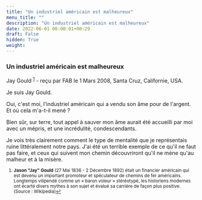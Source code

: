 ```yaml
---
title: "Un industriel américain est malheureux"
menu_title: ""
description: "Un industriel américain est malheureux"
date: 2022-06-01 06:00:01+00:29
draft: False
hidden: True
weight:
---
```

### Un industriel américain est malheureux

Jay Gould <sup id="a1">[1](#f1)</sup> - reçu par FAB le 1 Mars 2008, Santa Cruz, Californie, USA.

Je suis Jay Gould.

Oui, c'est moi, l'industriel américain qui a vendu son âme pour de l'argent. Et où cela m'a-t-il mené ?

Bien sûr, sur terre, tout appel à sauver mon âme aurait été accueilli par moi avec un mépris, et une incrédulité, condescendants.

Je vois très clairement comment le type de mentalité que je représentais ruine littéralement notre pays. J'ai été un terrible exemple de ce qu'il ne faut pas faire, et ceux qui suivent mon chemin découvriront qu'il ne mène qu'au malheur et à la misère.
<small>

1. <large id="f1"> **Jason "Jay" Gould** (27 Mai 1836 - 2 Décembre 1892) était un financier américain qui est devenu un important promoteur et spéculateur de chemins de fer américains. Longtemps vilipendé comme un « baron voleur » stéréotypé, les historiens modernes ont écarté divers mythes à son sujet et évalué sa carrière de façon plus positive. (Source : Wikipedia)[↩](#a1)
